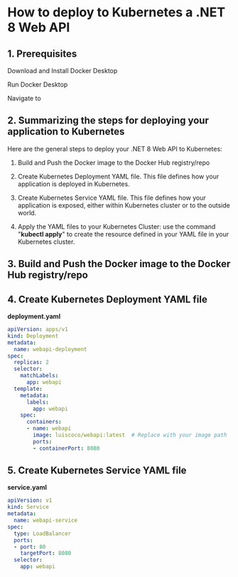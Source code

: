# How to deploy to Kubernetes a .NET 8 Web API

## 1. Prerequisites

Download and Install Docker Desktop

Run Docker Desktop

Navigate to

## 2. Summarizing the steps for deploying your application to Kubernetes

Here are the general steps to deploy your .NET 8 Web API to Kubernetes:

1. Build and Push the Docker image to the Docker Hub registry/repo

2. Create Kubernetes Deployment YAML file. This file defines how your application is deployed in Kubernetes.

3. Create Kubernetes Service YAML file. This file defines how your application is exposed, either within Kubernetes cluster or to the outside world.

4. Apply the YAML files to your Kubernetes Cluster: use the command "**kubectl apply**" to create the resource defined in your YAML file in your Kubernetes cluster.

## 3. Build and Push the Docker image to the Docker Hub registry/repo



## 4. Create Kubernetes Deployment YAML file

**deployment.yaml**

```yaml
apiVersion: apps/v1
kind: Deployment
metadata:
  name: webapi-deployment
spec:
  replicas: 2
  selector:
    matchLabels:
      app: webapi
  template:
    metadata:
      labels:
        app: webapi
    spec:
      containers:
      - name: webapi
        image: luiscoco/webapi:latest  # Replace with your image path
        ports:
        - containerPort: 8080
```

## 5. Create Kubernetes Service YAML file

**service.yaml**

```yaml
apiVersion: v1
kind: Service
metadata:
  name: webapi-service
spec:
  type: LoadBalancer
  ports:
  - port: 80
    targetPort: 8080
  selector:
    app: webapi
```
